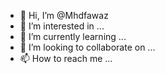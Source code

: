 - 👋 Hi, I’m @Mhdfawaz
- 👀 I’m interested in ...
- 🌱 I’m currently learning ...
- 💞️ I’m looking to collaborate on ...
- 📫 How to reach me ...

<!---
Mhdfawaz/Mhdfawaz is a ✨ special ✨ repository because its `README.md` (this file) appears on your GitHub profile.
You can click the Preview link to take a look at your changes.
--->
